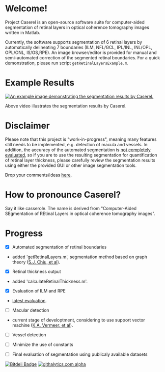 # Welcome!

Project Caserel is an open-source software suite for computer-aided segmentation of retinal layers in optical coherence tomography images written in Matlab.

Currently, the software supports segmentation of 6 retinal layers by automatically delineating 7 boundaries (ILM, NFL/GCL, IPL/INL, INL/OPL, OPL/ONL, IS/OS,RPE). An image browser/editor is provided for manual and semi-automated correction of the segmented retinal boundaries.  For a quick demonstration, please run script `getRetinalLayersExample.m`.

# Example Results
[![An example image demonstrating the segmentation results by Caserel.](https://sites.google.com/site/pangyuteng/projects/091313__yux005.jpg)](http://www.youtube.com/embed/UWW0Y52PskA)

Above video illustrates the segmentation results by Caserel.

# Disclaimer
Please note that this project is "work-in-progress", meaning many features still needs to be implemented, e.g. detection of macula and vessels.  In addition, the accuracy of the automated segmentation is [not completely evaluated](https://github.com/pangyuteng/caserel/wiki/Evaluation-of-segmentation), so if you are to use the resulting segmentation for quantification of retinal layer thickness, please carefully review the segmentation results using either the provided GUI or other image segmentation tools.

Drop your comments/ideas [here](https://github.com/pangyuteng/caserel/issues).

# How to pronounce Caserel? 
Say it like casserole.  The name is derived from "Computer-Aided SEgmentation of REtinal Layers in optical coherence tomography images".

# Progress
- [x] Automated segmentation of retinal boundaries
* added 'getRetinalLayers.m', segmentation method based on graph theory ([S.J. Chiu, et al](http://goo.gl/Z8zsY)).
- [x] Retinal thickness output
* added 'calculateRetinalThickness.m'.
- [x] Evaluation of ILM and RPE
* [latest evaluation](https://github.com/pangyuteng/caserel/wiki/Evaluation-of-segmentation).
- [ ] Macular detection
* current stage of developtment, considering to use support vector machine ([K.A. Vermeer, et al](http://www.ncbi.nlm.nih.gov/pmc/articles/PMC3114239/)).
- [ ] Vessel detection
- [ ] Minimize the use of constants
- [ ] Final evaluation of segmentation using publicaly available datasets

                    

[![Bitdeli Badge](https://d2weczhvl823v0.cloudfront.net/pangyuteng/caserel/trend.png)](https://bitdeli.com/free "Bitdeli Badge")
[![githalytics.com alpha](https://cruel-carlota.pagodabox.com/1375c1d50439709f78fe58b7ca085e7e "githalytics.com")](http://githalytics.com/pangyuteng/caserel)
